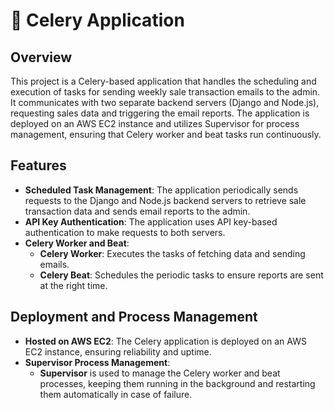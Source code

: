 # 📧 Celery Application 

## Overview

This project is a Celery-based application that handles the scheduling and execution of tasks for sending weekly sale transaction emails to the admin. It communicates with two separate backend servers (Django and Node.js), requesting sales data and triggering the email reports. The application is deployed on an AWS EC2 instance and utilizes Supervisor for process management, ensuring that Celery worker and beat tasks run continuously.

## Features

- **Scheduled Task Management**: The application periodically sends requests to the Django and Node.js backend servers to retrieve sale transaction data and sends email reports to the admin.
- **API Key Authentication**: The application uses API key-based authentication to make requests to both servers.
- **Celery Worker and Beat**: 
  - **Celery Worker**: Executes the tasks of fetching data and sending emails.
  - **Celery Beat**: Schedules the periodic tasks to ensure reports are sent at the right time.
  
## Deployment and Process Management

- **Hosted on AWS EC2**: The Celery application is deployed on an AWS EC2 instance, ensuring reliability and uptime.
- **Supervisor Process Management**: 
  - **Supervisor** is used to manage the Celery worker and beat processes, keeping them running in the background and restarting them automatically in case of failure.
  

